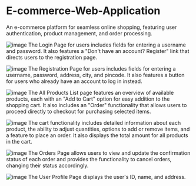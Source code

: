 # E-commerce-Web-Application
An e-commerce platform for seamless online shopping, featuring user authentication, product management, and order processing.


![image](https://github.com/user-attachments/assets/74339c67-43b9-4aa2-a7da-e2b7d4d8fe6d)
The Login Page for users includes fields for entering a username and password. It also features a "Don't have an account? Register" link that directs users to the registration page.


![image](https://github.com/user-attachments/assets/76aaacf0-ec99-46df-9d08-b50d2d6d2bca)
The Registration Page for users includes fields for entering a username, password, address, city, and pincode. It also features a button for users who already have an account to log in instead.


![image](https://github.com/user-attachments/assets/d031127e-a51c-45a9-9e37-442270e381f9)
The All Products List page features an overview of available products, each with an "Add to Cart" option for easy addition to the shopping cart. It also includes an "Order" functionality that allows users to proceed directly to checkout for purchasing selected items.


![image](https://github.com/user-attachments/assets/02fa38d1-8569-4049-8f17-e9abbf60fb70)
The cart functionality includes detailed information about each product, the ability to adjust quantities, options to add or remove items, and a feature to place an order. It also displays the total amount for all products in the cart.


![image](https://github.com/user-attachments/assets/0359dcbe-d2e8-4778-827c-4cdfa1890b3d)
The Orders Page allows users to view and update the confirmation status of each order and provides the functionality to cancel orders, changing their status accordingly.


![image](https://github.com/user-attachments/assets/db829fc9-a752-4bc3-96bc-b9e3347fc148)
The User Profile Page displays the user's ID, name, and address.

